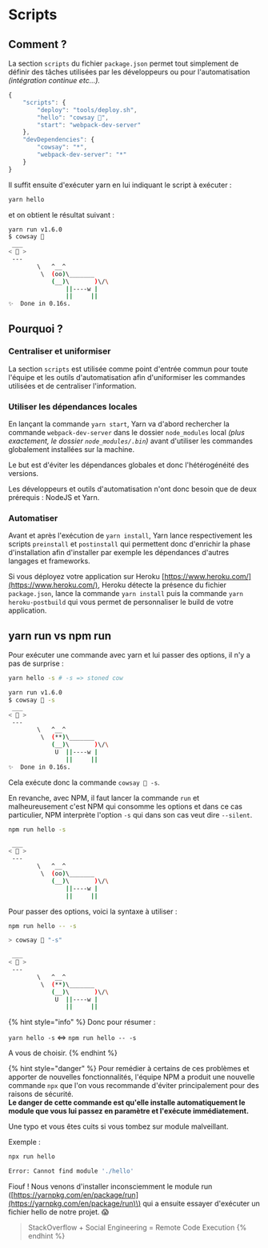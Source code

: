 # Scripts

## Comment ?

La section `scripts` du fichier `package.json` permet tout simplement de définir des tâches utilisées par les développeurs ou pour l'automatisation _\(intégration continue etc...\)._

```javascript
{
    "scripts": {
        "deploy": "tools/deploy.sh",
        "hello": "cowsay 👋",
        "start": "webpack-dev-server"
    },
    "devDependencies": {
        "cowsay": "*",
        "webpack-dev-server": "*"
    }
}
```

Il suffit ensuite d'exécuter yarn en lui indiquant le script à exécuter :

```bash
yarn hello
```

et on obtient le résultat suivant :

```bash
yarn run v1.6.0
$ cowsay 👋
 ___
< 👋 >
 ---
        \   ^__^
         \  (oo)\_______
            (__)\       )\/\
                ||----w |
                ||     ||
✨  Done in 0.16s.
```

## Pourquoi ?

### Centraliser et uniformiser

La section `scripts` est utilisée comme point d'entrée commun pour toute l'équipe et les outils d'automatisation afin d'uniformiser les commandes utilisées et de centraliser l'information.

### Utiliser les dépendances locales

En lançant la commande `yarn start`, Yarn va d'abord rechercher la commande `webpack-dev-server` dans le dossier `node_modules` local _\(plus exactement, le dossier `node_modules/.bin`\)_ avant d'utiliser les commandes globalement installées sur la machine.

Le but est d'éviter les dépendances globales et donc l'hétérogénéité des versions.

Les développeurs et outils d'automatisation n'ont donc besoin que de deux prérequis : NodeJS et Yarn.

### Automatiser

Avant et après l'exécution de `yarn install`, Yarn lance respectivement les scripts `preinstall` et `postinstall` qui permettent donc d'enrichir la phase d'installation afin d'installer par exemple les dépendances d'autres langages et frameworks.

Si vous déployez votre application sur Heroku [https://www.heroku.com/](https://www.heroku.com/), Heroku détecte la présence du fichier `package.json`, lance la commande `yarn install` puis la commande `yarn heroku-postbuild` qui vous permet de personnaliser le build de votre application.

## yarn run vs npm run

Pour exécuter une commande avec yarn et lui passer des options, il n'y a pas de surprise :

```bash
yarn hello -s # -s => stoned cow
```

```bash
yarn run v1.6.0
$ cowsay 👋 -s
 ___
< 👋 >
 ---
        \   ^__^
         \  (**)\_______
            (__)\       )\/\
             U  ||----w |
                ||     ||
✨  Done in 0.16s.
```

Cela exécute donc la commande `cowsay 👋 -s`.

En revanche, avec NPM, il faut lancer la commande `run` et malheureusement c'est NPM qui consomme les options et dans ce cas particulier, NPM interprète l'option `-s` qui dans son cas veut dire `--silent`.

```bash
npm run hello -s
```

```bash
 ___
< 👋 >
 ---
        \   ^__^
         \  (oo)\_______
            (__)\       )\/\
                ||----w |
                ||     ||
```

Pour passer des options, voici la syntaxe à utiliser :

```bash
npm run hello -- -s
```

```bash
> cowsay 👋 "-s"

 ___
< 👋 >
 ---
        \   ^__^
         \  (**)\_______
            (__)\       )\/\
             U  ||----w |
                ||     ||
```

{% hint style="info" %}
Donc pour résumer :

`yarn hello -s` &lt;=&gt; `npm run hello -- -s`

A vous de choisir.
{% endhint %}

{% hint style="danger" %}
Pour remédier à certains de ces problèmes et apporter de nouvelles fonctionnalités, l'équipe NPM a produit une nouvelle commande `npx` que l'on vous recommande d'éviter principalement pour des raisons de sécurité.  
**Le danger de cette commande est qu'elle installe automatiquement le module que vous lui passez en paramètre et l'exécute immédiatement.**

Une typo et vous êtes cuits si vous tombez sur module malveillant.

Exemple :

```bash
npx run hello
```

```bash
Error: Cannot find module './hello'
```

Fiouf ! Nous venons d'installer inconsciemment le module run \([https://yarnpkg.com/en/package/run](https://yarnpkg.com/en/package/run)\) qui a ensuite essayer d'exécuter un fichier hello de notre projet. 😱

> StackOverflow + Social Engineering = Remote Code Execution
{% endhint %}

